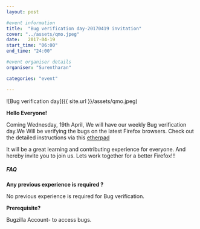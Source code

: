 ```yaml
---
layout: post

#event information
title:  "Bug verification day-20170419 invitation"
cover: "../assets/qmo.jpeg"
date:   2017-04-19
start_time: "06:00"
end_time: "24:00"

#event organiser details
organiser: "Surentharan"

categories: "event"

---
```

![Bug verification day]({{ site.url }}/assets/qmo.jpeg)


**Hello Everyone!**

Coming Wednesday, 19th April, We will have our weekly Bug verification day.We Will be verifying the bugs on the latest Firefox browsers. Check out the detailed instructions via this [etherpad](https://public.etherpad-mozilla.org/p/MozillaIN_QA_Bug_Verification_Day_20170419)

It will be a great learning and contributing experience for everyone. And hereby invite you to join us. Lets work together for a better Firefox!!!

##### FAQ

**Any previous experience is required ?**

No previous experience is required for Bug verification.


**Prerequisite?**

Bugzilla Account- to access bugs.
